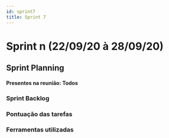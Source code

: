 ```yaml
---
id: sprint7
title: Sprint 7
---
```


# Sprint n  (22/09/20 à 28/09/20)



## Sprint Planning

#### Presentes na reunião: Todos

###  Sprint Backlog



### Pontuação das tarefas


<!-- ## Sprint Retrospective/Review Meeting

#### Presentes na reunião: Todos

### Dividas da sprint



### Riscos Encontrados


### Pontos Positivos

![pontos positivos]()

### Pontos Negativos

![pontos negativos]()

### O que podemos melhorar? -->


### Ferramentas utilizadas